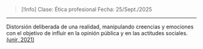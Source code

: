 >[!Info]
>Clase: Ética profesional
>Fecha: 25/Sept./2025

---
Distorsión deliberada de una realidad, manipulando creencias y emociones con el objetivo de influir en la opinión pública y en las actitudes sociales. [(unir, 2021)](https://www.unir.net/revista/derecho/que-es-la-posverdad/)
